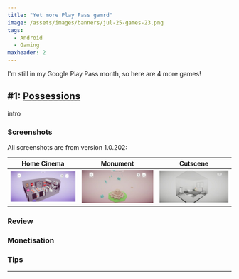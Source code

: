 ```yaml
---
title: "Yet more Play Pass gamrd"
image: /assets/images/banners/jul-25-games-23.png
tags:
  - Android
  - Gaming
maxheader: 2
---
```


I'm still in my Google Play Pass month, so here are 4 more games!

## #1: [Possessions](https://play.google.com/store/apps/details?id=com.bountyofone.premium.mobile.gp)

intro

### Screenshots

All screenshots are from version 1.0.202:

|                                                   Home Cinema                                                    |                                                   Monument                                                    |                                                   Cutscene                                                    |
| :--------------------------------------------------------------------------------------------------------------: | :-----------------------------------------------------------------------------------------------------------: | :-----------------------------------------------------------------------------------------------------------: |
| [![Possessions home cinema](/assets/images/2025/july-poss-1-thumbnail.jpg)](/assets/images/2025/july-poss-1.jpg) | [![Possessions monument](/assets/images/2025/july-poss-2-thumbnail.jpg)](/assets/images/2025/july-poss-2.jpg) | [![Possessions cutscene](/assets/images/2025/july-poss-3-thumbnail.jpg)](/assets/images/2025/july-poss-3.jpg) |

### Review

### Monetisation

### Tips

---
